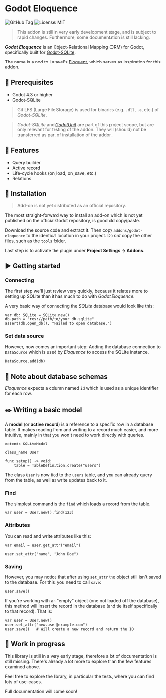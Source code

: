 # Godot Eloquence

![GitHub Tag](https://img.shields.io/github/v/tag/markhj/godot-eloquence?label=version)
![License: MIT](https://img.shields.io/badge/License-MIT-yellow.svg?label=license)

> This addon is still in very early development stage, and is subject to
> rapid changes. Furthermore, some documentation is still lacking.

**_Godot Eloquence_** is an Object-Relational Mapping (ORM) for
Godot, specifically built for
[Godot-SQLite](https://godotengine.org/asset-library/asset/1686).

The name is a nod to Laravel's
[Eloquent](https://laravel.com/docs/11.x/eloquent), which serves
as inspiration for this addon.

## 💫 Prerequisites

- Godot 4.3 or higher
- Godot-SQLite

> Git LFS (Large File Storage) is used for binaries
> (e.g. ``.dll``, ``.a``, etc.) of _Godot-SQLite_.

> _Godot-SQLite_ and 
> [_GodotUnit_](https://github.com/markhj/godot-unit) 
> are part of this project scope,
> but are only relevant for testing of the addon. They will (should)
> not be transferred as part of installation of the addon.

## 🌿 Features

- Query builder
- Active record
- Life-cycle hooks (on_load, on_save, etc.)
- Relations

## 🚀 Installation

> Add-on is not yet distributed as an official repository.

The most straight-forward way to install an add-on which is not yet published
on the official Godot repository, is good old copy/paste.

Download the source code and extract it.
Then copy ``addons/godot-eloquence`` to the identical location in your project.
Do _not_ copy the other files, such as the ``tools`` folder.

Last step is to activate the plugin under **Project Settings &rarr; Addons**.

## ▶️ Getting started

### Connecting

The first step we'll just review very quickly, because it relates more
to setting up SQLite than it has much to do with _Godot Eloquence_.

A very basic way of connecting the _SQLite_ database would look like this:

````GDScript
var db: SQLite = SQLite.new()
db.path = "res://path/to/your_db.sqlite"
assert(db.open_db(), "Failed to open database.")
````

### Set data source

However, now comes an important step: Adding the database connection
to ``DataSource`` which is used by _Eloquence_ to access the SQLite instance.

````GDScript
DataSource.add(db)
````

## 💾 Note about database schemas

_Eloquence_ expects a column named ``id`` which is used as a unique identifier
for each row.

## ✒️ Writing a basic model

A **model** (or **active record**) is a reference to a specific row in a 
database table. It makes reading from and writing to a record much easier,
and more intuitive, mainly in that you won't need to work directly with queries.

````GDScript
extends SQLiteModel

class_name User

func setup() -> void:
	table = TableDefinition.create("users")
````

The class ``User`` is now tied to the ``users`` table, and you can already
query from the table, as well as write updates back to it.

### Find

The simplest command is the ``find`` which loads a record from the table.

````GDScript
var user = User.new().find(123)
````

### Attributes

You can read and write attributes like this:

````GDScript
var email = user.get_attr("email")

user.set_attr("name", "John Doe")
````

### Saving

However, you may notice that after using ``set_attr`` the object still
isn't saved to the database. For this, you need to call ``save``:

````GDScript
user.save()
````

If you're working with an "empty" object (one not loaded off the database),
this method will insert the record in the database
(and tie itself specifically to that record). That is:

````GDScript
var user = User.new()
user.set_attr("new.user@example.com")
user.save()   # Will create a new record and return the ID
````

## 🚧 Work in progress

This library is still in a very early stage, therefore a lot of documentation
is still missing. There's already a lot more to explore than the few features
examined above.

Feel free to explore the library, in particular the tests,
where you can find lots of use-cases.

Full documentation will come soon!
